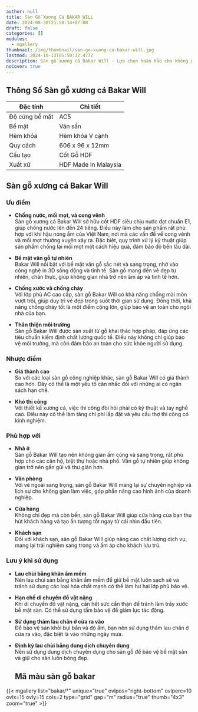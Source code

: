 ```yaml
---
author: null
title: Sàn Gỗ Xương Cá BAKAR WILL
date: 2024-08-30T21:50:14+07:00
draft: false
categories: []
modules:
  - mgallery
thumbnail: /img/thumbnail/san-go-xuong-ca-bakar-will.jpg
lastmod: 2024-10-13T05:50:32.477Z
description: Sàn gỗ xương cá Bakar Will - Lựa chọn hoàn hảo cho không gian sang trọng. Bền đẹp, chống ẩm tốt, dễ lắp đặt. Giá cả hợp lý, bảo hành dài hạn.
noCover: true
---
```

## Thông Số Sàn gỗ xương cá Bakar Will
| Đặc tính                    | Chi tiết                |
|-----------------------------|-------------------------|
| Độ cứng bề mặt              | AC5                     |
| Bề mặt                      | Vân sần                 |
| Hèm khóa                    | Hèm khóa V cạnh         |
| Quy cách                    | 606 x 96 x 12mm         |
| Cấu tạo                     | Cốt Gỗ HDF              |
| Xuất xứ                     | HDF Made In Malaysia    |

## Sàn gỗ xương cá Bakar Will

### Ưu điểm

- **Chống nước, mối mọt, và cong vênh**  
  Sàn gỗ xương cá Bakar Will sở hữu cốt HDF siêu chịu nước đạt chuẩn E1, giúp chống nước lên đến 24 tiếng. Điều này làm cho sản phẩm rất phù hợp với khí hậu nóng ẩm của Việt Nam, nơi mà các vấn đề về cong vênh và mối mọt thường xuyên xảy ra. Đặc biệt, quy trình xử lý kỹ thuật giúp sản phẩm chống lại mối mọt một cách hiệu quả, đảm bảo độ bền lâu dài.

- **Bề mặt vân gỗ tự nhiên**  
  Bakar Will nổi bật với bề mặt vân gỗ sắc nét và sang trọng, nhờ vào công nghệ in 3D sống động và tinh tế. Sàn gỗ mang đến vẻ đẹp tự nhiên, chân thực, giúp không gian nhà trở nên ấm áp và tinh tế hơn.

- **Chống xước và chống cháy**  
  Với lớp phủ AC cao cấp, sàn gỗ Bakar Will có khả năng chống mài mòn vượt trội, giúp duy trì vẻ đẹp trong suốt thời gian sử dụng. Đồng thời, khả năng chống cháy tốt là một điểm cộng lớn, giúp bảo vệ an toàn cho ngôi nhà của bạn.

- **Thân thiện môi trường**  
  Sàn gỗ Bakar Will được sản xuất từ gỗ khai thác hợp pháp, đáp ứng các tiêu chuẩn kiểm định chất lượng quốc tế. Điều này không chỉ giúp bảo vệ môi trường, mà còn đảm bảo an toàn cho sức khỏe người sử dụng.

### Nhược điểm

- **Giá thành cao**  
  So với các loại sàn gỗ công nghiệp khác, sàn gỗ Bakar Will có giá thành cao hơn. Đây có thể là một yếu tố cân nhắc đối với những ai có ngân sách hạn chế.

- **Khó thi công**  
  Với thiết kế xương cá, việc thi công đòi hỏi phải có kỹ thuật và tay nghề cao. Điều này có thể làm tăng chi phí lắp đặt và yêu cầu thợ thi công có kinh nghiệm.

### Phù hợp với

- **Nhà ở**  
  Sàn gỗ Bakar Will tạo nên không gian ấm cúng và sang trọng, rất phù hợp cho các căn hộ, biệt thự hoặc nhà phố. Vân gỗ tự nhiên giúp không gian trở nên gần gũi và thư giãn hơn.

- **Văn phòng**  
  Với vẻ ngoài sang trọng, sàn gỗ Bakar Will mang lại sự chuyên nghiệp và lịch sự cho không gian làm việc, góp phần nâng cao hình ảnh của doanh nghiệp.

- **Cửa hàng**  
  Không chỉ đẹp mà còn bền, sàn gỗ Bakar Will giúp cửa hàng của bạn thu hút khách hàng và tạo ấn tượng tốt ngay từ cái nhìn đầu tiên.

- **Khách sạn**  
  Đối với khách sạn, sàn gỗ Bakar Will giúp nâng cao chất lượng dịch vụ, mang lại trải nghiệm sang trọng và ấm áp cho khách lưu trú.

### Lưu ý khi sử dụng

- **Lau chùi bằng khăn ẩm mềm**  
  Nên lau chùi sàn bằng khăn ẩm mềm để giữ bề mặt luôn sạch sẽ và tránh sử dụng các loại hóa chất mạnh có thể làm hư hại lớp phủ bảo vệ.

- **Hạn chế di chuyển đồ vật nặng**  
  Khi di chuyển đồ vật nặng, cần hết sức cẩn thận để tránh làm trầy xước bề mặt sàn. Có thể sử dụng tấm bảo vệ để giảm lực tác động.

- **Sử dụng thảm lau chân ở cửa ra vào**  
  Để bảo vệ sàn khỏi bụi bẩn và độ ẩm, bạn nên sử dụng thảm lau chân ở cửa ra vào, đặc biệt là vào những ngày mưa.

- **Định kỳ lau chùi bằng dung dịch chuyên dụng**  
  Nên sử dụng dung dịch chuyên dụng cho sàn gỗ để bảo vệ bề mặt sàn và giữ cho sàn luôn bóng đẹp.

  ## Mã màu sàn gỗ bakar

{{< mgallery list="bakar/*" unique="true" ovlpos="right-bottom" ovlperc=10 ovlx=15 ovly=15 cols=2 type="grid" gap="m" radius="true" thumb="4x3" zoom="true" >}}
